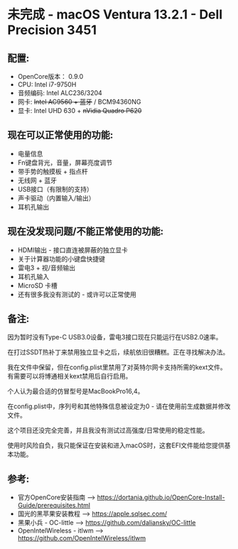 # __未完成__ - macOS Ventura 13.2.1 - Dell Precision 3451

## 配置:

- OpenCore版本： 0.9.0
- CPU: Intel i7-9750H
- 音频编码: Intel ALC236/3204
- 网卡: ~~Intel AC9560 + 蓝牙~~ / BCM94360NG
- 显卡: Intel UHD 630 + ~~nVidia Quadro P620~~

## 现在可以正常使用的功能:

- 电量信息
- Fn键盘背光，音量，屏幕亮度调节
- 带手势的触摸板 + 指点杆
- 无线网 + 蓝牙
- USB接口（有限制的支持）
- 声卡驱动（内置输入/输出）
- 耳机孔输出

## 现在没发现问题/不能正常使用的功能:

- HDMI输出 - 接口直连被屏蔽的独立显卡
- 关于计算器功能的小键盘快捷键
- 雷电3 + 视/音频输出
- 耳机孔输入
- MicroSD 卡槽
- 还有很多我没有测试的 - 或许可以正常使用

## 备注:

因为暂时没有Type-C USB3.0设备，雷电3接口现在只能运行在USB2.0速率。

在打过SSDT热补丁来禁用独立显卡之后，续航依旧很糟糕。正在寻找解决办法。

我在文件中保留，但在config.plist里禁用了对英特尔网卡支持所需的kext文件。有需要可以将博通相关kext禁用后自行启用。

个人认为最合适的仿冒型号是MacBookPro16,4。

在config.plist中，序列号和其他特殊信息被设定为0 - 请在使用前生成数据并修改文件。

这个项目还没完全完善，并且我没有测试过高强度/日常使用的稳定性能。

使用时风险自负，我只能保证在安装和进入macOS时，这套EFI文件能给您提供基本功能。


## 参考:

- 官方OpenCore安装指南 --> https://dortania.github.io/OpenCore-Install-Guide/prerequisites.html
- 国光的黑苹果安装教程 --> https://apple.sqlsec.com/
- 黑果小兵 - OC-little --> https://github.com/daliansky/OC-little
- OpenIntelWireless - itlwm --> https://github.com/OpenIntelWireless/itlwm